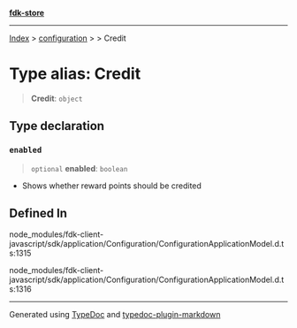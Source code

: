 [**fdk-store**](../../../README.md)
***

[Index](../../../API.md) > [configuration](../../README.md) > [<internal>](../README.md) > Credit

# Type alias: Credit

> **Credit**: `object`

## Type declaration

### `enabled`

> `optional` **enabled**: `boolean`

- Shows whether reward points should be credited

## Defined In

node\_modules/fdk-client-javascript/sdk/application/Configuration/ConfigurationApplicationModel.d.ts:1315

node\_modules/fdk-client-javascript/sdk/application/Configuration/ConfigurationApplicationModel.d.ts:1316

***
Generated using [TypeDoc](https://typedoc.org/) and [typedoc-plugin-markdown](https://www.npmjs.com/package/typedoc-plugin-markdown)
